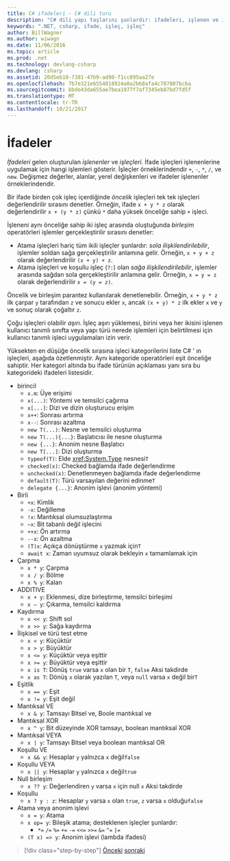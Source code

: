 ```yaml
---
title: C# ifadeleri - C# dili turu
description: "C# dili yapı taşlarını şunlardır: ifadeleri, işlenen ve işleçler"
keywords: ".NET, csharp, ifade, işleç, işleç"
author: BillWagner
ms.author: wiwagn
ms.date: 11/06/2016
ms.topic: article
ms.prod: .net
ms.technology: devlang-csharp
ms.devlang: csharp
ms.assetid: 20d5eb10-7381-47b9-ad90-f1cc895aa27e
ms.openlocfilehash: 7b7e321e6554818924a8a2b68afa4c787807bcba
ms.sourcegitcommit: bbde43da655ae7bea1977f7af7345eb87bd7fd5f
ms.translationtype: MT
ms.contentlocale: tr-TR
ms.lasthandoff: 10/21/2017
---
```

# <a name="expressions"></a>İfadeler

*İfadeleri* gelen oluşturulan *işlenenler* ve *işleçleri*. İfade işleçleri işlenenlerine uygulamak için hangi işlemleri gösterir. İşleçler örneklerindendir `+`, `-`, `*`, `/`, ve `new`. Değişmez değerler, alanlar, yerel değişkenleri ve ifadeler işlenenler örneklerindendir.

Bir ifade birden çok işleç içerdiğinde *öncelik* işleçleri tek tek işleçleri değerlendirilir sırasını denetler. Örneğin, ifade `x + y * z` olarak değerlendirilir `x + (y * z)` çünkü `*` daha yüksek önceliğe sahip `+` işleci.

İşleneni aynı önceliğe sahip iki işleç arasında oluştuğunda *birleşim* operatörleri işlemler gerçekleştirilir sırasını denetler:

*   Atama işleçleri hariç tüm ikili işleçler şunlardır: *sola ilişkilendirilebilir*, işlemler soldan sağa gerçekleştirilir anlamına gelir. Örneğin, `x + y + z` olarak değerlendirilir `(x + y) + z`.
*   Atama işleçleri ve koşullu işleç (`?:`) olan *sağa ilişkilendirilebilir*, işlemler arasında sağdan sola gerçekleştirilir anlamına gelir. Örneğin, `x = y = z` olarak değerlendirilir `x = (y = z)`.

Öncelik ve birleşim parantez kullanılarak denetlenebilir. Örneğin, `x + y * z` ilk çarpar `y` tarafından `z` ve sonucu ekler `x`, ancak `(x + y) * z` ilk ekler `x` ve `y` ve sonuç olarak çoğaltır `z`.

Çoğu işleçleri olabilir *aşırı*. İşleç aşırı yüklemesi, birini veya her ikisini işlenen kullanıcı tanımlı sınıfta veya yapı türü nerede işlemleri için belirtilmesi için kullanıcı tanımlı işleci uygulamaları izin verir.

Yüksekten en düşüğe öncelik sırasına işleci kategorilerini liste C# ' ın işleçleri, aşağıda özetlenmiştir. Aynı kategoride operatörleri eşit önceliğe sahiptir. Her kategori altında bu ifade türünün açıklaması yanı sıra bu kategorideki ifadeleri listesidir.

* birincil
    - `x.m`: Üye erişimi
    - `x(...)`: Yöntemi ve temsilci çağırma
    - `x[...]`: Dizi ve dizin oluşturucu erişim
    - `x++`: Sonrası artırma
    - `x--`: Sonrası azaltma
    - `new T(...)`: Nesne ve temsilci oluşturma
    - `new T(...){...}`: Başlatıcısı ile nesne oluşturma
    - `new {...}`: Anonim nesne Başlatıcı
    - `new T[...]`: Dizi oluşturma
    - `typeof(T)`: Elde <xref:System.Type> nesnesi`T`
    - `checked(x)`: Checked bağlamda ifade değerlendirme
    - `unchecked(x)`: Denetlenmeyen bağlamda ifade değerlendirme
    - `default(T)`: Türü varsayılan değerini edinme`T`
    - `delegate {...}`: Anonim işlevi (anonim yöntemi)
* Birli
    - `+x`: Kimlik
    - `-x`: Değilleme
    - `!x`: Mantıksal olumsuzlaştırma
    - `~x`: Bit tabanlı değil işlecini
    - `++x`: Ön artırma
    - `--x`: Ön azaltma
    - `(T)x`: Açıkça dönüştürme `x` yazmak için`T`
    - `await x`: Zaman uyumsuz olarak bekleyin `x` tamamlamak için
* Çarpma
    - `x * y`: Çarpma
    - `x / y`: Bölme
    - `x % y`: Kalan
* ADDITIVE
    - `x + y`: Eklenmesi, dize birleştirme, temsilci birleşimi
    - `x – y`: Çıkarma, temsilci kaldırma
* Kaydırma
    - `x << y`: Shift sol
    - `x >> y`: Sağa kaydırma
* İlişkisel ve türü test etme
    - `x < y`: Küçüktür
    - `x > y`: Büyüktür
    - `x <= y`: Küçüktür veya eşittir
    - `x >= y`: Büyüktür veya eşittir
    - `x is T`: Dönüş `true` varsa `x` olan bir `T`, `false` Aksi takdirde
    - `x as T`: Dönüş `x` olarak yazılan `T`, veya `null` varsa `x` değil bir`T`
* Eşitlik
    - `x == y`: Eşit
    - `x != y`: Eşit değil
* Mantıksal VE
    - `x & y`: Tamsayı Bitsel ve, Boole mantıksal ve
* Mantıksal XOR
    - `x ^ y`: Bit düzeyinde XOR tamsayı, boolean mantıksal XOR
* Mantıksal VEYA
    - `x | y`: Tamsayı Bitsel veya boolean mantıksal OR
* Koşullu VE
    - `x && y`: Hesaplar `y` yalnızca `x` değil`false`
* Koşullu VEYA
    - `x || y`: Hesaplar `y` yalnızca `x` değil`true`
* Null birleşim
    - `x ?? y`: Değerlendiren `y` varsa `x` için null `x` Aksi takdirde
* Koşullu
    - `x ? y : z`: Hesaplar `y` varsa `x` olan `true`, `z` varsa `x` olduğu`false`
* Atama veya anonim işlevi
    - `x = y`: Atama
    - `x op= y`: Bileşik atama; desteklenen işleçler şunlardır:
        - `*=`   `/=`   `%=`   `+=`   `-=`   `<<=`   `>>=`   `&=`  `^=`  `|=`
    - `(T x) => y`: Anonim işlevi (lambda ifadesi)

>[!div class="step-by-step"]
[Önceki](types-and-variables.md)
[sonraki](statements.md)
